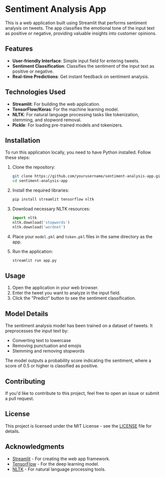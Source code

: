 # Sentiment Analysis App

This is a web application built using Streamlit that performs sentiment analysis on tweets. The app classifies the emotional tone of the input text as positive or negative, providing valuable insights into customer opinions.

## Features

- **User-friendly Interface**: Simple input field for entering tweets.
- **Sentiment Classification**: Classifies the sentiment of the input text as positive or negative.
- **Real-time Predictions**: Get instant feedback on sentiment analysis.

## Technologies Used

- **Streamlit**: For building the web application.
- **TensorFlow/Keras**: For the machine learning model.
- **NLTK**: For natural language processing tasks like tokenization, stemming, and stopword removal.
- **Pickle**: For loading pre-trained models and tokenizers.

## Installation

To run this application locally, you need to have Python installed. Follow these steps:

1. Clone the repository:
   ```bash
   git clone https://github.com/yourusername/sentiment-analysis-app.git
   cd sentiment-analysis-app
   ```

2. Install the required libraries:
   ```bash
   pip install streamlit tensorflow nltk
   ```

3. Download necessary NLTK resources:
   ```python
   import nltk
   nltk.download('stopwords')
   nltk.download('wordnet')
   ```

4. Place your `model.pkl` and `token.pkl` files in the same directory as the app.

5. Run the application:
   ```bash
   streamlit run app.py
   ```

## Usage

1. Open the application in your web browser.
2. Enter the tweet you want to analyze in the input field.
3. Click the "Predict" button to see the sentiment classification.

## Model Details

The sentiment analysis model has been trained on a dataset of tweets. It preprocesses the input text by:

- Converting text to lowercase
- Removing punctuation and emojis
- Stemming and removing stopwords

The model outputs a probability score indicating the sentiment, where a score of 0.5 or higher is classified as positive.

## Contributing

If you'd like to contribute to this project, feel free to open an issue or submit a pull request.

## License

This project is licensed under the MIT License - see the [LICENSE](LICENSE) file for details.

## Acknowledgments

- [Streamlit](https://streamlit.io/) - For creating the web app framework.
- [TensorFlow](https://www.tensorflow.org/) - For the deep learning model.
- [NLTK](https://www.nltk.org/) - For natural language processing tools.
